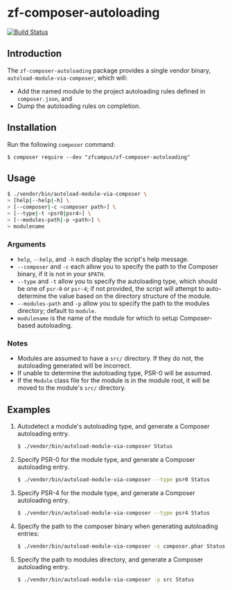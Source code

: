 zf-composer-autoloading
=======================

[![Build Status](https://travis-ci.org/zfcampus/zf-composer-autoloading.png)](https://travis-ci.org/zfcampus/zf-composer-autoloading)

Introduction
------------

The `zf-composer-autoloading` package provides a single vendor binary,
`autoload-module-via-composer`, which will:

- Add the named module to the project autoloading rules defined in
  `composer.json`, and
- Dump the autoloading rules on completion.

Installation
------------

Run the following `composer` command:

```console
$ composer require --dev "zfcampus/zf-composer-autoloading"
```

Usage
-----

```bash
$ ./vendor/bin/autoload-module-via-composer \
> [help|--help|-h] \
> [--composer|-c <composer path>] \
> [--type|-t <psr0|psr4>] \
> [--modules-path|-p <path>] \
> modulename
```

### Arguments

- `help`, `--help`, and `-h` each display the script's help message.
- `--composer` and `-c` each allow you to specify the path to the Composer
  binary, if it is not in your `$PATH`.
- `--type` and `-t` allow you to specify the autoloading type, which should be
  one of `psr-0` or `psr-4`; if not provided, the script will attempt to
  auto-determine the value based on the directory structure of the module.
- `--modules-path` and `-p` allow you to specify the path to the modules
  directory; default to `module`.
- `modulename` is the name of the module for which to setup Composer-based
  autoloading.

### Notes

- Modules are assumed to have a `src/` directory. If they do not, the
  autoloading generated will be incorrect.
- If unable to determine the autoloading type, PSR-0 will be assumed.
- If the `Module` class file for the module is in the module root, it will be
  moved to the module's `src/` directory.

Examples
--------

1. Autodetect a module's autoloading type, and generate a Composer autoloading
   entry.

   ```bash
   $ ./vendor/bin/autoload-module-via-composer Status
   ```

1. Specify PSR-0 for the module type, and generate a Composer autoloading
   entry.

   ```bash
   $ ./vendor/bin/autoload-module-via-composer --type psr0 Status
   ```

1. Specify PSR-4 for the module type, and generate a Composer autoloading
   entry.

   ```bash
   $ ./vendor/bin/autoload-module-via-composer --type psr4 Status
   ```

1. Specify the path to the composer binary when generating autoloading entries:

   ```bash
   $ ./vendor/bin/autoload-module-via-composer -c composer.phar Status
   ```

1. Specify the path to modules directory, and generate a Composer autoloading
   entry.

   ```bash
   $ ./vendor/bin/autoload-module-via-composer -p src Status
   ```
